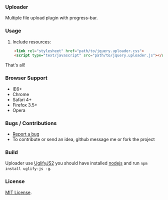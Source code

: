 ### Uploader
Multiple file upload plugin with progress-bar.


### Usage
1. Include resources:
``` html
    <link rel="stylesheet" href="path/to/jquery.uploader.css">
    <script type="text/javascript" src="path/to/jquery.uploader.js"></script>
```

That's all!


### Browser Support
  * IE6+
  * Chrome
  * Safari 4+
  * Firefox 3.5+
  * Opera


### Bugs / Contributions
- [Report a bug](https://github.com/niceue/uploader/issues)
- To contribute or send an idea, github message me or fork the project


### Build
Uploader use [UglifyJS2](https://github.com/mishoo/UglifyJS) 
you should have installed [nodejs](nodejs.org) and run `npm install uglify-js -g`.

  
### License
[MIT License](https://github.com/niceue/uploader/blob/master/LICENSE.txt).
